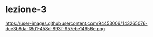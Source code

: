 # lezione-3
https://user-images.githubusercontent.com/94453006/143265076-dce3b8da-f8d1-458d-893f-957ebe14656e.png
